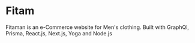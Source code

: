 # Fitam
Fitaman is an e-Commerce website for Men's clothing. Built with GraphQl, Prisma, React.js, Next.js, Yoga and Node.js

